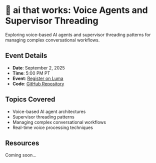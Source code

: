 
# 🦄 ai that works: Voice Agents and Supervisor Threading

Exploring voice-based AI agents and supervisor threading patterns for managing complex conversational workflows.

## Event Details

- **Date**: September 2, 2025
- **Time**: 5:00 PM PT
- **Event**: [Register on Luma](https://lu.ma/aitw-voice-agents)
- **Code**: [GitHub Repository](https://github.com/ai-that-works/ai-that-works/tree/main/2025-09-02-voice-agents-supervisor-threading)

## Topics Covered

- Voice-based AI agent architectures
- Supervisor threading patterns
- Managing complex conversational workflows
- Real-time voice processing techniques

## Resources

Coming soon...
